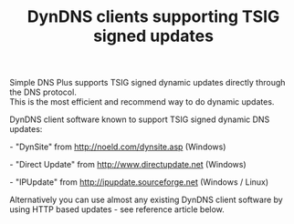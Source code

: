 ﻿---
title: DynDNS clients supporting TSIG signed updates
category: 4
frontpage: false
comments: true
refs: 80,35,127,125,173
created-utc: 2019-01-01
modified-utc: 2019-01-01
---
<p>Simple DNS Plus supports TSIG signed dynamic updates directly through the DNS protocol.<br />
This is the most efficient and recommend way to do dynamic updates.</p>
<p>DynDNS client software known to support TSIG signed dynamic DNS updates:</p>
<p>- "DynSite" from <a href="http://noeld.com/dynsite.asp" target="_blank">http://noeld.com/dynsite.asp</a> (Windows)</p>
<p>- "Direct Update" from <a href="http://www.directupdate.net" target="_blank">http://www.directupdate.net</a> (Windows)</p>
<p>- "IPUpdate" from <a href="http://ipupdate.sourceforge.net" target="_blank">http://ipupdate.sourceforge.net</a> (Windows / Linux)</p>
<p>Alternatively you can use almost any existing DynDNS client software by using HTTP based updates - see reference article below.</p>
